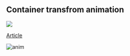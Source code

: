 ## Container transfrom animation

<img src="https://androidweekly.net/issues/issue-611/badge"/>

[Article](https://medium.com/proandroiddev/container-transform-animation-98e5e74a15c9)

![anim](https://github.com/user-attachments/assets/94ad445c-dfa3-409f-92c2-2186a1037bbf)
